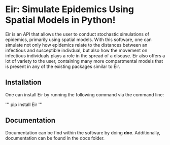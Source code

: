 # Eir: Simulate Epidemics Using Spatial Models in Python!

Eir is an API that allows the user to conduct stochastic simulations of epidemics, primarily using spatial models. With this software, one can simulate not only how epidemics relate to the distances between an infectious and susceptible indivdual, but also how the movement on infectious individuals plays a role in the spread of a disease. Eir also offers a lot of variety to the user, containing many more compartmental models that is present in any of the existing packages similar to Eir. 

## Installation

One can install Eir by running the following command via the command line:

''' pip install Eir '''

## Documentation

Documentation can be find within the software by doing __doc__. Additionally, documentation can be found in the docs folder. 


